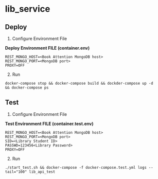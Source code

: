 # lib_service

## Deploy

1. Configure Environment File

**Deploy Environment FILE (container.env)**

```
REST_MONGO_HOST=<Book Attention MongoDB host>
REST_MONGO_PORT=<MongoDB port>
PROXY=OFF
```

2. Run

```
docker-compose stop && docker-compose build && dockder-compose up -d && docker-compose ps
```

## Test

1. Configure Environment File

**Test Environment FILE (container.test.env)**

```
REST_MONGO_HOST=<Book Attention MongoDB host>
REST_MONGO_PORT=<MongoDB port>
SID=<Library Student ID>
PASSWD=123456<Library Password>
PROXY=OFF
```

2. Run

```
./start_test.sh && docker-compose -f docker-compose.test.yml logs --tail="100" lib_api_test
```
